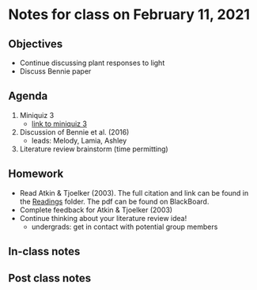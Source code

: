 # Notes for class on February 11, 2021

## Objectives
- Continue discussing plant responses to light
- Discuss Bennie paper

## Agenda
1. Miniquiz 3
	- [link to miniquiz 3](../MiniQuizzes/miniquiz3_02.11.2021.md)
2. Discussion of Bennie et al. (2016)
	- leads: Melody, Lamia, Ashley
3. Literature review brainstorm (time permitting)

## Homework
- Read Atkin & Tjoelker (2003). The full citation and link can be found in the 
[Readings](../Readings) folder. The pdf can be found on BlackBoard.
- Complete feedback for Atkin & Tjoelker (2003)
- Continue thinking about your literature review idea!
	- undergrads: get in contact with potential group members

## In-class notes

## Post class notes
